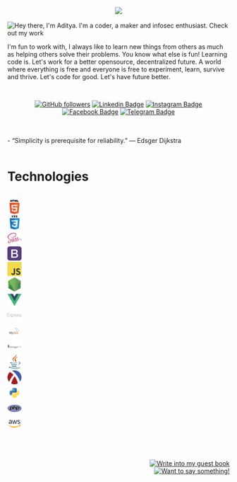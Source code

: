 <p align="center">
<img src="https://komarev.com/ghpvc/?username=Adityansh2334&label=PROFILE+VIEWS&color=orange&style=flat-square" />
</p>

![Hey there, I'm Aditya. I'm a coder, a maker and infosec enthusiast. Check out my work](https://github.com/Adityansh2334/Adityansh2334/raw/master/bio.gif)

<!--
**Adityansh2334/Adityansh2334** is a ✨ _special_ ✨ repository because its `README.md` (this file) appears on your GitHub profile.

Here are some ideas to get you started:

- 🔭 I’m currently working on ...
- 🌱 I’m currently learning ...
- 👯 I’m looking to collaborate on ...
- 🤔 I’m looking for help with ...
- 💬 Ask me about ...
- 📫 How to reach me: ...
- 😄 Pronouns: ...
- ⚡ Fun fact: ...
-->

I'm fun to work with, I always like to learn new things from others as much as helping others solve their problems. You know what else is fun! Learning code is. Let's work for a better opensource, decentralized future. A world where everything is free and everyone is free to experiment, learn, survive and thrive. Let's code for good. Let's have future better.

<br/>
<div align="center">
 
[![GitHub followers](https://img.shields.io/github/followers/Adityansh2334?style=social)](https://www.github.com/Adityansh2334)
[![Linkedin Badge](https://img.shields.io/badge/-adityakumar01-blue?style=flat-square&logo=Linkedin&logoColor=white&link=https://www.linkedin.com/in/adityakumar01/)](https://www.linkedin.com/in/adityakumar01/)
[![Instagram Badge](https://img.shields.io/badge/-adi_00_1-red?style=flat-square&logo=Instagram&logoColor=white&link=https://www.instagram.com/adi_00_1/)](https://www.instagram.com/adi_00_1/)
[![Facebook Badge](https://img.shields.io/badge/-aditya.bapun-blue?style=flat-square&logo=Facebook&logoColor=white&link=https://www.facebook.com/aditya.bapun/)](https://www.facebook.com/aditya.bapun/)
[![Telegram Badge](https://img.shields.io/badge/-Aditya_00900-grey?style=flat-square&logo=Telegram&logoColor=white&link=https://telegram.org/@Aditya_00900)](https://telegram.org/@Aditya_00900)

</div>
<br/>
<br/>
 -  “Simplicity is prerequisite for reliability.” — Edsger Dijkstra
<br/>
<br>
<h1 align="left">Technologies</h1>
 
<p align="left">
<code>
<img height="32" width="32" src="https://raw.githubusercontent.com/github/explore/80688e429a7d4ef2fca1e82350fe8e3517d3494d/topics/html/html.png" />
<img height="32" width="32" src="https://raw.githubusercontent.com/github/explore/80688e429a7d4ef2fca1e82350fe8e3517d3494d/topics/css/css.png" />
<img height="32" width="32" src="https://raw.githubusercontent.com/github/explore/80688e429a7d4ef2fca1e82350fe8e3517d3494d/topics/sass/sass.png" />
<img height="32" width="32" src="https://raw.githubusercontent.com/github/explore/80688e429a7d4ef2fca1e82350fe8e3517d3494d/topics/bootstrap/bootstrap.png" />
<img height="32" width="32" src="https://raw.githubusercontent.com/github/explore/80688e429a7d4ef2fca1e82350fe8e3517d3494d/topics/javascript/javascript.png" />
<img height="32" width="32" src="https://raw.githubusercontent.com/github/explore/80688e429a7d4ef2fca1e82350fe8e3517d3494d/topics/nodejs/nodejs.png" />
<img height="32" width="32" src="https://raw.githubusercontent.com/github/explore/80688e429a7d4ef2fca1e82350fe8e3517d3494d/topics/vue/vue.png" />
<img height="32" width="32" src="https://raw.githubusercontent.com/github/explore/80688e429a7d4ef2fca1e82350fe8e3517d3494d/topics/express/express.png" />
<img height="32" width="32" src="https://raw.githubusercontent.com/github/explore/80688e429a7d4ef2fca1e82350fe8e3517d3494d/topics/mysql/mysql.png" />
<img height="32" width="32" src="https://raw.githubusercontent.com/github/explore/80688e429a7d4ef2fca1e82350fe8e3517d3494d/topics/mongodb/mongodb.png" />
<img height="32" width="32" src="https://raw.githubusercontent.com/github/explore/80688e429a7d4ef2fca1e82350fe8e3517d3494d/topics/java/java.png" />
<img height="32" width="32" src="https://raw.githubusercontent.com/github/explore/80688e429a7d4ef2fca1e82350fe8e3517d3494d/topics/racket/racket.png" />
<img height="32" width="32" src="https://raw.githubusercontent.com/github/explore/80688e429a7d4ef2fca1e82350fe8e3517d3494d/topics/python/python.png" />
<img height="32" width="32" src="https://raw.githubusercontent.com/github/explore/80688e429a7d4ef2fca1e82350fe8e3517d3494d/topics/php/php.png" />
<img height="32" width="32" src="https://raw.githubusercontent.com/github/explore/80688e429a7d4ef2fca1e82350fe8e3517d3494d/topics/aws/aws.png" />
</code>
</p>
<br/>

<div align="right">
 
<br/>

[![Write into my guest book](https://img.shields.io/badge/-%20%F0%9F%96%8B%20Write%20into%20my%20guest%20book-red?style=flat-round)](https://github.com/Adityansh2334/Adityansh2334/issues/new?template=Guestbook_entry.md&title=Adding+<username>+to+guestbook)
<br/>
 [![Want to say something!](https://img.shields.io/badge/Want%20to%20say%20something-!-1EAEDB.svg)](https://saythanks.io/to/adityabehera23@gmail.com)

</div>
